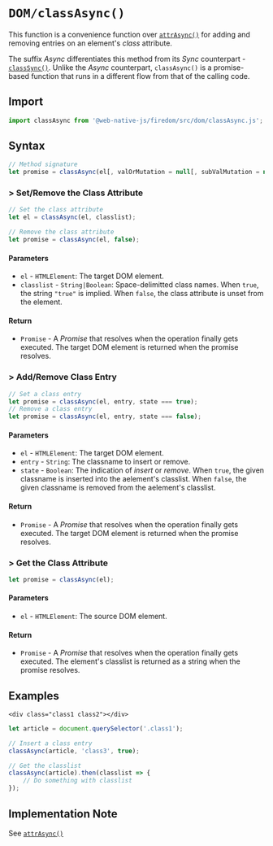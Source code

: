 # `DOM/classAsync()`

This function is a convenience function over [`attrAsync()`](/firedom/api/dom/attrasync.md) for adding and removing entries on an element's _class_ attribute.

The suffix _Async_ differentiates this method from its _Sync_ counterpart - [`classSync()`](/firedom/api/dom/classsync.md). Unlike the _Async_ counterpart, `classAsync()` is a promise-based function that runs in a different flow from that of the calling code.

## Import

```javascript
import classAsync from '@web-native-js/firedom/src/dom/classAsync.js';
```

## Syntax

```javascript
// Method signature
let promise = classAsync(el[, valOrMutation = null[, subValMutation = null]]);
```

### &gt; Set/Remove the Class Attribute

```javascript
// Set the class attribute
let el = classAsync(el, classlist);

// Remove the class attribute
let promise = classAsync(el, false);
```

#### Parameters

* `el` - `HTMLElement`: The target DOM element.
* `classlist` - `String|Boolean`: Space-delimitted class names. When `true`, the string `"true"` is implied. When `false`, the class attribute is unset from the element.

#### Return

* `Promise` - A _Promise_ that resolves when the operation finally gets executed. The target DOM element is returned when the promise resolves.

### &gt; Add/Remove Class Entry

```javascript
// Set a class entry
let promise = classAsync(el, entry, state === true);
// Remove a class entry
let promise = classAsync(el, entry, state === false);
```

#### Parameters

* `el` - `HTMLElement`: The target DOM element.
* `entry` - `String`: The classname to insert or remove.
* `state` - `Boolean`: The indication of _insert_ or _remove_. When `true`, the given classname is inserted into the aelement's classlist. When `false`, the given classname is removed from the aelement's classlist.

#### Return

* `Promise` - A _Promise_ that resolves when the operation finally gets executed. The target DOM element is returned when the promise resolves.

### &gt; Get the Class Attribute

```javascript
let promise = classAsync(el);
```

#### Parameters

* `el` - `HTMLElement`: The source DOM element.

#### Return

* `Promise` - A _Promise_ that resolves when the operation finally gets executed. The element's classlist is returned as a string when the promise resolves.

## Examples

```markup
<div class="class1 class2"></div>
```

```javascript
let article = document.querySelector('.class1');

// Insert a class entry
classAsync(article, 'class3', true);

// Get the classlist
classAsync(article).then(classlist => {
    // Do something with classlist
});
```

## Implementation Note

See [`attrAsync()`](/firedom/api/dom/attrasync.md#implementation-note)

